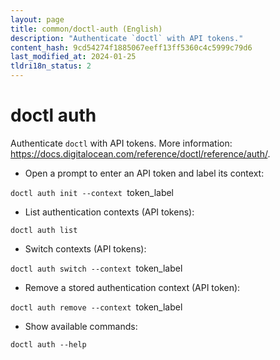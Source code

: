 ```yaml
---
layout: page
title: common/doctl-auth (English)
description: "Authenticate `doctl` with API tokens."
content_hash: 9cd54274f1885067eeff13ff5360c4c5999c79d6
last_modified_at: 2024-01-25
tldri18n_status: 2
---
```

# doctl auth

Authenticate `doctl` with API tokens.
More information: <https://docs.digitalocean.com/reference/doctl/reference/auth/>.

- Open a prompt to enter an API token and label its context:

`doctl auth init --context `<span class="tldr-var badge badge-pill bg-dark-lm bg-white-dm text-white-lm text-dark-dm font-weight-bold">token_label</span>

- List authentication contexts (API tokens):

`doctl auth list`

- Switch contexts (API tokens):

`doctl auth switch --context `<span class="tldr-var badge badge-pill bg-dark-lm bg-white-dm text-white-lm text-dark-dm font-weight-bold">token_label</span>

- Remove a stored authentication context (API token):

`doctl auth remove --context `<span class="tldr-var badge badge-pill bg-dark-lm bg-white-dm text-white-lm text-dark-dm font-weight-bold">token_label</span>

- Show available commands:

`doctl auth --help`
